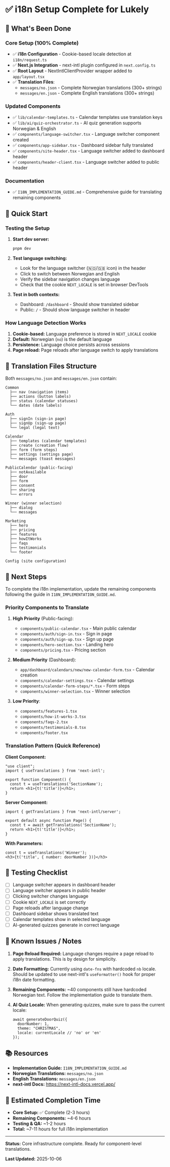 # ✅ i18n Setup Complete for Lukely

## 🎉 What's Been Done

### Core Setup (100% Complete)
- ✅ **i18n Configuration** - Cookie-based locale detection at `i18n/request.ts`
- ✅ **Next.js Integration** - next-intl plugin configured in `next.config.ts`
- ✅ **Root Layout** - NextIntlClientProvider wrapper added to `app/layout.tsx`
- ✅ **Translation Files**:
  - `messages/no.json` - Complete Norwegian translations (300+ strings)
  - `messages/en.json` - Complete English translations (300+ strings)

### Updated Components
- ✅ `lib/calendar-templates.ts` - Calendar templates use translation keys
- ✅ `lib/ai/quiz-orchestrator.ts` - AI quiz generation supports Norwegian & English
- ✅ `components/language-switcher.tsx` - Language switcher component created
- ✅ `components/app-sidebar.tsx` - Dashboard sidebar fully translated
- ✅ `components/site-header.tsx` - Language switcher added to dashboard header
- ✅ `components/header-client.tsx` - Language switcher added to public header

### Documentation
- ✅ `I18N_IMPLEMENTATION_GUIDE.md` - Comprehensive guide for translating remaining components

## 🚀 Quick Start

### Testing the Setup

1. **Start dev server:**
   ```bash
   pnpm dev
   ```

2. **Test language switching:**
   - Look for the language switcher (🇳🇴/🇬🇧 icon) in the header
   - Click to switch between Norwegian and English
   - Verify the sidebar navigation changes language
   - Check that the cookie `NEXT_LOCALE` is set in browser DevTools

3. **Test in both contexts:**
   - Dashboard: `/dashboard` - Should show translated sidebar
   - Public: `/` - Should show language switcher in header

### How Language Detection Works

1. **Cookie-based:** Language preference is stored in `NEXT_LOCALE` cookie
2. **Default:** Norwegian (`no`) is the default language
3. **Persistence:** Language choice persists across sessions
4. **Page reload:** Page reloads after language switch to apply translations

## 📝 Translation Files Structure

Both `messages/no.json` and `messages/en.json` contain:

```
Common
  ├── nav (navigation items)
  ├── actions (button labels)
  ├── status (calendar statuses)
  └── dates (date labels)

Auth
  ├── signIn (sign-in page)
  ├── signUp (sign-up page)
  └── legal (legal text)

Calendar
  ├── templates (calendar templates)
  ├── create (creation flow)
  ├── form (form steps)
  ├── settings (settings page)
  └── messages (toast messages)

PublicCalendar (public-facing)
  ├── notAvailable
  ├── door
  ├── form
  ├── consent
  ├── sharing
  └── errors

Winner (winner selection)
  ├── dialog
  └── messages

Marketing
  ├── hero
  ├── pricing
  ├── features
  ├── howItWorks
  ├── faqs
  ├── testimonials
  └── footer

Config (site configuration)
```

## 🔨 Next Steps

To complete the i18n implementation, update the remaining components following the guide in `I18N_IMPLEMENTATION_GUIDE.md`.

### Priority Components to Translate

1. **High Priority** (Public-facing):
   - `components/public-calendar.tsx` - Main public calendar
   - `components/auth/sign-in.tsx` - Sign in page
   - `components/auth/sign-up.tsx` - Sign up page
   - `components/hero-section.tsx` - Landing hero
   - `components/pricing.tsx` - Pricing section

2. **Medium Priority** (Dashboard):
   - `app/dashboard/calendars/new/new-calendar-form.tsx` - Calendar creation
   - `components/calendar-settings.tsx` - Calendar settings
   - `components/calendar-form-steps/*.tsx` - Form steps
   - `components/winner-selection.tsx` - Winner selection

3. **Low Priority**:
   - `components/features-1.tsx`
   - `components/how-it-works-3.tsx`
   - `components/faqs-2.tsx`
   - `components/testimonials-8.tsx`
   - `components/footer.tsx`

### Translation Pattern (Quick Reference)

**Client Component:**
```tsx
"use client";
import { useTranslations } from 'next-intl';

export function Component() {
  const t = useTranslations('SectionName');
  return <h1>{t('title')}</h1>;
}
```

**Server Component:**
```tsx
import { getTranslations } from 'next-intl/server';

export default async function Page() {
  const t = await getTranslations('SectionName');
  return <h1>{t('title')}</h1>;
}
```

**With Parameters:**
```tsx
const t = useTranslations('Winner');
<h3>{t('title', { number: doorNumber })}</h3>
```

## 🧪 Testing Checklist

- [ ] Language switcher appears in dashboard header
- [ ] Language switcher appears in public header
- [ ] Clicking switcher changes language
- [ ] Cookie `NEXT_LOCALE` is set correctly
- [ ] Page reloads after language change
- [ ] Dashboard sidebar shows translated text
- [ ] Calendar templates show in selected language
- [ ] AI-generated quizzes generate in correct language

## 🐛 Known Issues / Notes

1. **Page Reload Required:** Language changes require a page reload to apply translations. This is by design for simplicity.

2. **Date Formatting:** Currently using `date-fns` with hardcoded `nb` locale. Should be updated to use next-intl's `useFormatter()` hook for proper i18n date formatting.

3. **Remaining Components:** ~40 components still have hardcoded Norwegian text. Follow the implementation guide to translate them.

4. **AI Quiz Locale:** When generating quizzes, make sure to pass the current locale:
   ```tsx
   await generateDoorQuiz({
     doorNumber: 1,
     theme: "CHRISTMAS",
     locale: currentLocale // 'no' or 'en'
   });
   ```

## 📚 Resources

- **Implementation Guide:** `I18N_IMPLEMENTATION_GUIDE.md`
- **Norwegian Translations:** `messages/no.json`
- **English Translations:** `messages/en.json`
- **next-intl Docs:** https://next-intl-docs.vercel.app/

## 🎯 Estimated Completion Time

- **Core Setup:** ✅ Complete (2-3 hours)
- **Remaining Components:** ~4-6 hours
- **Testing & QA:** ~1-2 hours
- **Total:** ~7-11 hours for full i18n implementation

---

**Status:** Core infrastructure complete. Ready for component-level translations.

**Last Updated:** 2025-10-06
